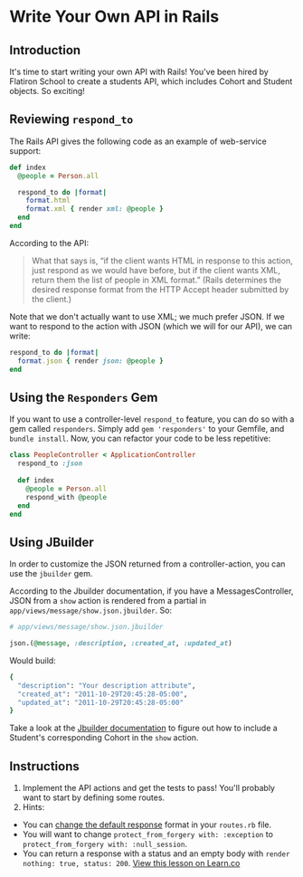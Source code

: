 # Write Your Own API in Rails

## Introduction

It's time to start writing your own API with Rails! You've been hired by Flatiron School to create a students API, which includes Cohort and Student objects. So exciting!

## Reviewing `respond_to`

The Rails API gives the following code as an example of web-service support:

```ruby
def index
  @people = Person.all

  respond_to do |format|
    format.html
    format.xml { render xml: @people }
  end
end
```

According to the API:

> What that says is, “if the client wants HTML in response to this action, just respond as we would have before, but if the client wants XML, return them the list of people in XML format.” (Rails determines the desired response format from the HTTP Accept header submitted by the client.)

Note that we don't actually want to use XML; we much prefer JSON. If we want to respond to the action with JSON (which we will for our API), we can write:

```ruby
respond_to do |format|
  format.json { render json: @people }
end
```

## Using the `Responders` Gem

If you want to use a controller-level `respond_to` feature, you can do so with a gem called `responders`. Simply add `gem 'responders'` to your Gemfile, and `bundle install`. Now, you can refactor your code to be less repetitive:

```ruby
class PeopleController < ApplicationController
  respond_to :json
  
  def index
    @people = Person.all
    respond_with @people
  end
end
```

## Using JBuilder

In order to customize the JSON returned from a controller-action, you can use the `jbuilder` gem.

According to the Jbuilder documentation, if you have a MessagesController, JSON from a `show` action is rendered from a partial in `app/views/message/show.json.jbuilder`. So:

```ruby
# app/views/message/show.json.jbuilder

json.(@message, :description, :created_at, :updated_at)
```

Would build:

```ruby
{
  "description": "Your description attribute",
  "created_at": "2011-10-29T20:45:28-05:00",
  "updated_at": "2011-10-29T20:45:28-05:00"
}
```

Take a look at the [Jbuilder documentation](https://github.com/rails/jbuilder) to figure out how to include a Student's corresponding Cohort in the `show` action.

## Instructions

1. Implement the API actions and get the tests to pass! You'll probably want to start by defining some routes.
2. Hints: 
  - You can [change the default response](http://stackoverflow.com/questions/10681816/render-json-instead-of-html-as-default) format in your `routes.rb` file.
  - You will want to change `protect_from_forgery with: :exception` to `protect_from_forgery with: :null_session`.
  - You can return a response with a status and an empty body with `render nothing: true, status: 200`.
<a href='https://learn.co/lessons/rails-students-api' data-visibility='hidden'>View this lesson on Learn.co</a>
